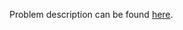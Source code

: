 Problem description can be found [here](https://www.hackerrank.com/challenges/write-a-function/problem).

